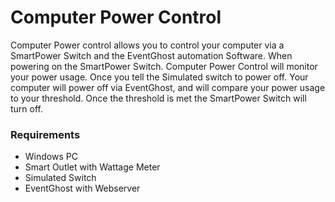 # Computer Power Control

Computer Power control allows you to control your computer via a SmartPower Switch and the EventGhost automation Software. When powering on the SmartPower Switch. Computer Power Control will monitor your power usage. Once you tell the Simulated switch to power off. Your computer will power off via EventGhost, and will compare your power usage to your threshold. Once the threshold is met the SmartPower Switch will turn off. 

###  Requirements
  
  * Windows PC
  * Smart Outlet with Wattage Meter
  * Simulated Switch
  * EventGhost with Webserver
